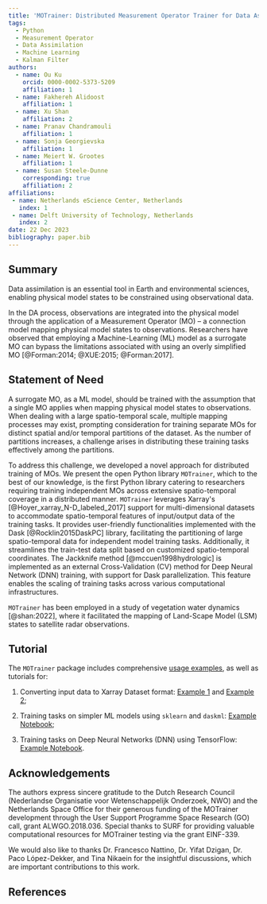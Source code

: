 ```yaml
---
title: 'MOTrainer: Distributed Measurement Operator Trainer for Data Assimilation Applications'
tags:
  - Python
  - Measurement Operator
  - Data Assimilation
  - Machine Learning
  - Kalman Filter
authors:
  - name: Ou Ku
    orcid: 0000-0002-5373-5209
    affiliation: 1 
  - name: Fakhereh Alidoost
    affiliation: 1
  - name: Xu Shan
    affiliation: 2
  - name: Pranav Chandramouli
    affiliation: 1
  - name: Sonja Georgievska
    affiliation: 1
  - name: Meiert W. Grootes
    affiliation: 1 
  - name: Susan Steele-Dunne
    corresponding: true
    affiliation: 2
affiliations:
 - name: Netherlands eScience Center, Netherlands
   index: 1
 - name: Delft University of Technology, Netherlands
   index: 2
date: 22 Dec 2023
bibliography: paper.bib
---
```


## Summary

Data assimilation is an essential tool in Earth and environmental sciences, enabling physical model states to be constrained using observational data.

In the DA process, observations are integrated into the physical model through the application of a Measurement Operator (MO) – a connection model mapping physical model states to observations. Researchers have observed that employing a Machine-Learning (ML) model as a surrogate MO can bypass the limitations associated with using an overly simplified MO [@Forman:2014; @XUE:2015; @Forman:2017].

## Statement of Need

A surrogate MO, as a ML model, should be trained with the assumption that a single MO applies when mapping physical model states to observations. When dealing with a large spatio-temporal scale, multiple mapping processes may exist, prompting consideration for training separate MOs for distinct spatial and/or temporal partitions of the dataset. As the number of partitions increases, a challenge arises in distributing these training tasks effectively among the partitions.

To address this challenge, we developed a novel approach for distributed training of MOs. We present the open Python library `MOTrainer`, which to the best of our knowledge, is the first Python library catering to researchers requiring training independent MOs across extensive spatio-temporal coverage in a distributed manner. `MOTrainer` leverages Xarray's [@Hoyer_xarray_N-D_labeled_2017] support for multi-dimensional datasets to accommodate spatio-temporal features of input/output data of the training tasks. It provides user-friendly functionalities implemented with the Dask [@Rocklin2015DaskPC] library, facilitating the partitioning of large spatio-temporal data for independent model training tasks. Additionally, it streamlines the train-test data split based on customized spatio-temporal coordinates. The Jackknife method [@mccuen1998hydrologic] is implemented as an external Cross-Validation (CV) method for Deep Neural Network (DNN) training, with support for Dask parallelization. This feature enables the scaling of training tasks across various computational infrastructures.

`MOTrainer` has been employed in a study of vegetation water dynamics [@shan:2022], where it facilitated the mapping of Land-Scape Model (LSM) states to satellite radar observations.

## Tutorial

The `MOTrainer` package includes comprehensive [usage examples](https://vegewaterdynamics.github.io/motrainer/usage_split/), as well as tutorials for:

1. Converting input data to Xarray Dataset format: [Example 1](https://vegewaterdynamics.github.io/motrainer/notebooks/example_read_from_one_df/) and [Example 2](https://vegewaterdynamics.github.io/motrainer/notebooks/example_read_from_one_df/);

2. Training tasks on simpler ML models using `sklearn` and `daskml`: [Example Notebook](https://vegewaterdynamics.github.io/motrainer/notebooks/example_daskml/);

3. Training tasks on Deep Neural Networks (DNN) using TensorFlow: [Example Notebook](https://vegewaterdynamics.github.io/motrainer/notebooks/example_dnn/).

## Acknowledgements

The authors express sincere gratitude to the Dutch Research Council (Nederlandse Organisatie voor Wetenschappelijk Onderzoek, NWO) and the Netherlands Space Office for their generous funding of the MOTrainer development through the User Support Programme Space Research (GO) call, grant ALWGO.2018.036. Special thanks to SURF for providing valuable computational resources for MOTrainer testing via the grant EINF-339.

We would also like to thanks Dr. Francesco Nattino, Dr. Yifat Dzigan, Dr. Paco López-Dekker, and Tina Nikaein for the insightful discussions, which are important contributions to this work.

## References

